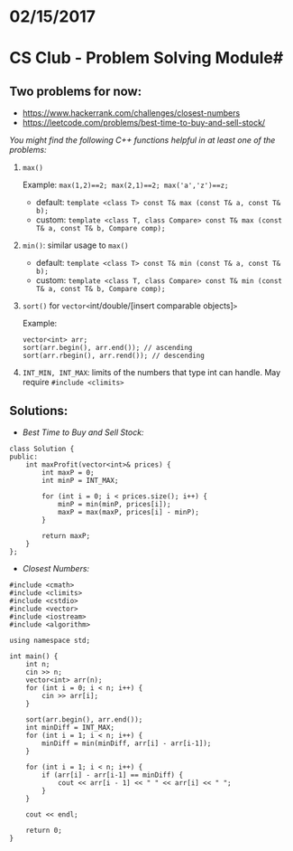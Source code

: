 # 02/15/2017 #
# CS Club - Problem Solving Module#

## Two problems for now: ##
* https://www.hackerrank.com/challenges/closest-numbers
* https://leetcode.com/problems/best-time-to-buy-and-sell-stock/ 


_You might find the following C++ functions helpful in at least one of the problems:_

1. `max()`

    Example:	`max(1,2)==2;
		max(2,1)==2;
		max('a','z')==z;`
    - default: `template <class T> const T& max (const T& a, const T& b);`
    - custom: `template <class T, class Compare>
  const T& max (const T& a, const T& b, Compare comp);`

2. `min()`: similar usage to `max()`

    - default: `template <class T> const T& min (const T& a, const T& b);`
    - custom: `template <class T, class Compare>
  const T& min (const T& a, const T& b, Compare comp);`
  
3. `sort()` for `vector<`int/double/[insert comparable objects]`>`

    Example: 	
	```
	vector<int> arr;
	sort(arr.begin(), arr.end()); // ascending
	sort(arr.rbegin(), arr.rend()); // descending
	```

4. `INT_MIN, INT_MAX`: limits of the numbers that type int can handle. May require `#include <climits>`


## Solutions: ##
* _Best Time to Buy and Sell Stock:_

~~~~
class Solution {
public:
    int maxProfit(vector<int>& prices) {
        int maxP = 0;
        int minP = INT_MAX;
        
        for (int i = 0; i < prices.size(); i++) {
            minP = min(minP, prices[i]);
            maxP = max(maxP, prices[i] - minP);
        }
        
        return maxP;
    }
};
~~~~

* _Closest Numbers:_

~~~~
#include <cmath>
#include <climits>
#include <cstdio>
#include <vector>
#include <iostream>
#include <algorithm>

using namespace std;

int main() {
    int n;
    cin >> n;
    vector<int> arr(n);
    for (int i = 0; i < n; i++) {
        cin >> arr[i];
    }
    
    sort(arr.begin(), arr.end());
    int minDiff = INT_MAX;
    for (int i = 1; i < n; i++) {
        minDiff = min(minDiff, arr[i] - arr[i-1]);
    }
    
    for (int i = 1; i < n; i++) {
        if (arr[i] - arr[i-1] == minDiff) {
            cout << arr[i - 1] << " " << arr[i] << " ";
        }
    }
    
    cout << endl;
    
    return 0;
}
~~~~


